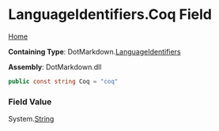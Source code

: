 <a name="_top"></a>

# LanguageIdentifiers\.Coq Field

[Home](../../../README.md#_top)

**Containing Type**: DotMarkdown\.[LanguageIdentifiers](../README.md#_top)

**Assembly**: DotMarkdown\.dll

```csharp
public const string Coq = "coq"
```

### Field Value

System\.[String](https://docs.microsoft.com/en-us/dotnet/api/system.string)